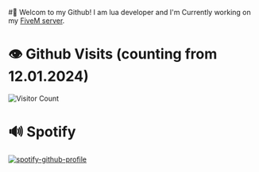 #👋 Welcom to my Github! 
I am lua developer and I'm Currently working on my [FiveM server](https://4rdm.pl/).

# 👁️ Github Visits (counting from 12.01.2024)
![Visitor Count](https://profile-counter.glitch.me/kubamaz/count.svg) 

# 🔊 Spotify
[![spotify-github-profile](https://spotify-github-profile.vercel.app/api/view?uid=kubaxs2.0&cover_image=true&theme=default&show_offline=true&background_color=121212&interchange=true&bar_color=53b14f&bar_color_cover=true)](https://github.com/kittinan/spotify-github-profile)
